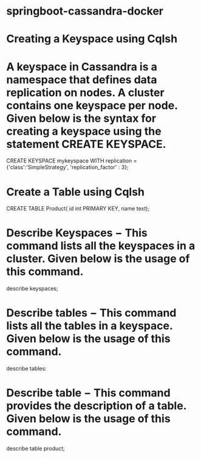 # springboot-cassandra-docker

# Creating a Keyspace using Cqlsh
# A keyspace in Cassandra is a namespace that defines data replication on nodes. A cluster contains one keyspace per node. Given below is the syntax for creating a keyspace using the statement CREATE KEYSPACE.

CREATE KEYSPACE mykeyspace
WITH replication = {'class':'SimpleStrategy', 'replication_factor' : 3};

# Create a Table using Cqlsh

CREATE TABLE Product( id int PRIMARY KEY, name text);

# Describe Keyspaces − This command lists all the keyspaces in a cluster. Given below is the usage of this command.

 describe keyspaces;

# Describe tables − This command lists all the tables in a keyspace. Given below is the usage of this command.

 describe tables:

# Describe table − This command provides the description of a table. Given below is the usage of this command.

 describe table product;
